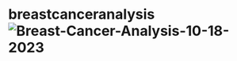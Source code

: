 # breastcanceranalysis![Breast-Cancer-Analysis-10-18-2023](https://github.com/arimartorano/breastcanceranalysis/assets/113561746/efeb2ced-123a-43b8-9bfc-48b68055ca8b)

